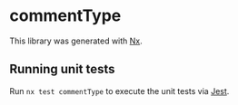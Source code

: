 # commentType

This library was generated with [Nx](https://nx.dev).

## Running unit tests

Run `nx test commentType` to execute the unit tests via [Jest](https://jestjs.io).
